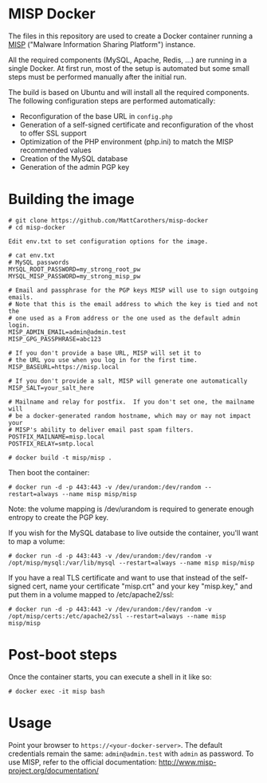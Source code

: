 MISP Docker
===========

The files in this repository are used to create a Docker container running a [MISP](http://www.misp-project.org) ("Malware Information Sharing Platform") instance.

All the required components (MySQL, Apache, Redis, ...) are running in a single Docker. At first run, most of the setup is automated but some small steps must be performed manually after the initial run.

The build is based on Ubuntu and will install all the required components. The following configuration steps are performed automatically:
* Reconfiguration of the base URL in `config.php`
* Generation of a self-signed certificate and reconfiguration of the vhost to offer SSL support
* Optimization of the PHP environment (php.ini) to match the MISP recommended values
* Creation of the MySQL database
* Generation of the admin PGP key

# Building the image

```
# git clone https://github.com/MattCarothers/misp-docker
# cd misp-docker

Edit env.txt to set configuration options for the image.

# cat env.txt
# MySQL passwords
MYSQL_ROOT_PASSWORD=my_strong_root_pw
MYSQL_MISP_PASSWORD=my_strong_misp_pw

# Email and passphrase for the PGP keys MISP will use to sign outgoing emails.
# Note that this is the email address to which the key is tied and not the
# one used as a From address or the one used as the default admin login.
MISP_ADMIN_EMAIL=admin@admin.test
MISP_GPG_PASSPHRASE=abc123

# If you don't provide a base URL, MISP will set it to
# the URL you use when you log in for the first time.
MISP_BASEURL=https://misp.local

# If you don't provide a salt, MISP will generate one automatically
MISP_SALT=your_salt_here

# Mailname and relay for postfix.  If you don't set one, the mailname will
# be a docker-generated random hostname, which may or may not impact your
# MISP's ability to deliver email past spam filters.
POSTFIX_MAILNAME=misp.local
POSTFIX_RELAY=smtp.local

# docker build -t misp/misp .
```

Then boot the container:
```
# docker run -d -p 443:443 -v /dev/urandom:/dev/random --restart=always --name misp misp/misp
```

Note: the volume mapping is /dev/urandom is required to generate enough entropy to create the PGP key.

If you wish for the MySQL database to live outside the container, you'll want to map a volume:
```
# docker run -d -p 443:443 -v /dev/urandom:/dev/random -v /opt/misp/mysql:/var/lib/mysql --restart=always --name misp misp/misp
```

If you have a real TLS certificate and want to use that instead of the self-signed cert, name your certificate "misp.crt" and your key "misp.key," and put them in a volume mapped to /etc/apache2/ssl:
```
# docker run -d -p 443:443 -v /dev/urandom:/dev/random -v /opt/misp/certs:/etc/apache2/ssl --restart=always --name misp misp/misp
```

# Post-boot steps

Once the container starts, you can execute a shell in it like so:
```
# docker exec -it misp bash
```

# Usage

Point your browser to `https://<your-docker-server>`. The default credentials remain the same:  `admin@admin.test` with `admin` as password.
To use MISP, refer to the official documentation: http://www.misp-project.org/documentation/
